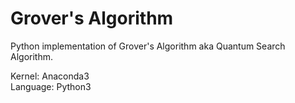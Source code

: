 # Grover's Algorithm
Python implementation of Grover's Algorithm aka Quantum Search Algorithm.

Kernel: Anaconda3<br />
Language: Python3
